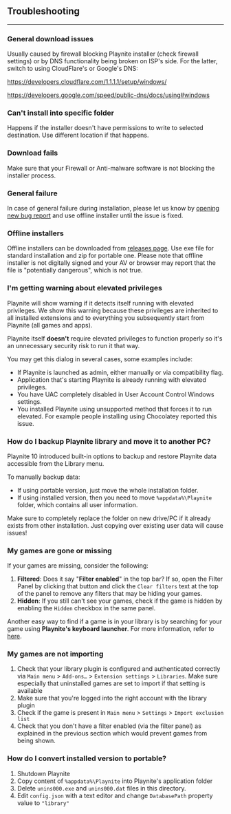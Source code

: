 ## Troubleshooting
---------------------

### General download issues

Usually caused by firewall blocking Playnite installer (check firewall settings) or by DNS functionality being broken on ISP's side. For the latter, switch to using CloudFlare's or Google's DNS:

https://developers.cloudflare.com/1.1.1.1/setup/windows/

https://developers.google.com/speed/public-dns/docs/using#windows

### Can't install into specific folder

Happens if the installer doesn't have permissions to write to selected destination. Use different location if that happens.

### Download fails

Make sure that your Firewall or Anti-malware software is not blocking the installer process.

### General failure

In case of general failure during installation, please let us know by [opening new bug report](https://github.com/JosefNemec/Playnite/issues/new/choose) and use offline installer until the issue is fixed.

### Offline installers

Offline installers can be downloaded from [releases page](https://github.com/JosefNemec/Playnite/releases/latest). Use exe file for standard installation and zip for portable one. Please note that offline installer is not digitally signed and your AV or browser may report that the file is "potentially dangerous", which is not true.

### I'm getting warning about elevated privileges

Playnite will show warning if it detects itself running with elevated privileges. We show this warning because these privileges are inherited to all installed extensions and to everything you subsequently start  from Playnite (all games and apps).

Playnite itself **doesn't** require elevated privileges to function properly so it's an unnecessary security risk to run it that way.

You may get this dialog in several cases, some examples include:

- If Playnite is launched as admin, either manually or via compatibility flag.
- Application that's starting Playnite is already running with elevated privileges.
- You have UAC completely disabled in User Account Control Windows settings.
- You installed Playnite using unsupported method that forces it to  run elevated. For example people installing using Chocolatey reported this issue.

### How do I backup Playnite library and move it to another PC?

Playnite 10 introduced built-in options to backup and restore Playnite data accessible from the Library menu.

To manually backup data:

- If using portable version, just move the whole installation folder.
- If using installed version, then you need to move `%appdata%\Playnite` folder, which contains all user information.

Make sure to completely replace the folder on new drive/PC if it  already exists from other installation. Just copying over existing user  data will cause issues!

### My games are gone or missing

If your games are missing, consider the following:

1. **Filtered**: Does it say "**Filter enabled**" in the top bar? If so, open the Filter Panel by clicking that button and click the `Clear filters` text at the top of the panel to remove any filters that may be hiding your games.
2. **Hidden**: If you still can't see your games, check if the game is hidden by enabling the `Hidden` checkbox in the same panel.

Another easy way to find if a game is in your library is by searching for your game using **Playnite's keyboard launcher**. For more information, refer to [here](../../features/keyboardLauncher.md).

### My games are not importing

1. Check that your library plugin is configured and authenticated correctly via `Main menu` > `Add-ons…` > `Extension settings` > `Libraries`. Make sure especially that uninstalled games are set to import if that setting is available
2. Make sure that you're logged into the right account with the library plugin
3. Check if the game is present in `Main menu` > `Settings` > `Import exclusion list`
4. Check that you don't have a filter enabled (via the filter panel) as explained in the previous section which would prevent games from being shown.

### How do I convert installed version to portable?

1. Shutdown Playnite
2. Copy content of `%appdata%\Playnite` into Playnite's application folder
3. Delete `unins000.exe` and `unins000.dat` files in this directory.
4. Edit `config.json` with a text editor and change `DatabasePath` property value to `"library"`